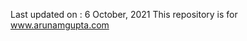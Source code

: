 <p>
Last updated on : 6 October, 2021
This repository is for <a href="https://www.arunamgupta.com" target=_blank>www.arunamgupta.com</a>
</p>